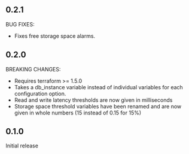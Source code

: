 ## 0.2.1

BUG FIXES:

* Fixes free storage space alarms.

## 0.2.0

BREAKING CHANGES:

* Requires terraform >= 1.5.0
* Takes a db_instance variable instead of individual variables for each configuration option.
* Read and write latency thresholds are now given in milliseconds
* Storage space threshold variables have been renamed and are now given in whole numbers (15 instead of 0.15 for 15%)

## 0.1.0

Initial release
